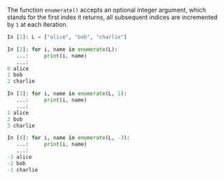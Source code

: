The function `enumerate()` accepts an optional integer argument, which stands for the first index it returns,
all subsequent indices are incremented by `1` at each iteration.
```python
In [1]: L = ["alice", "bob", "charlie"]

In [2]: for i, name in enumerate(L):
   ...:     print(i, name)
   ...:
0 alice
1 bob
2 charlie

In [3]: for i, name in enumerate(L, 1):
   ...:     print(i, name)
   ...:
1 alice
2 bob
3 charlie

In [4]: for i, name in enumerate(L, -3):
   ...:     print(i, name)
   ...:
-3 alice
-2 bob
-1 charlie
```
